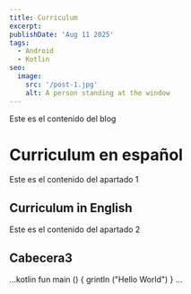 ```yaml
---
title: Curriculum 
excerpt: 
publishDate: 'Aug 11 2025'
tags:
  - Android
  - Kotlin
seo:
  image:
    src: '/post-1.jpg'
    alt: A person standing at the window
---
```


Este es el contenido del blog

# Curriculum en español 

Este es el contenido del apartado 1

## Curriculum in English

Este es el contenido del apartado 2

## Cabecera3

...kotlin
fun main () {
  grintln ("Hello World")
}
...